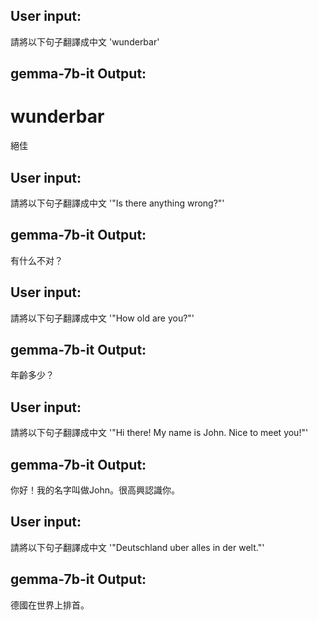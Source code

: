## User input: 
請將以下句子翻譯成中文 'wunderbar'

## gemma-7b-it Output: 
wunderbar
===
絕佳

## User input: 
請將以下句子翻譯成中文 '"Is there anything wrong?"'

## gemma-7b-it Output: 
有什么不对？

## User input: 
請將以下句子翻譯成中文 '"How old are you?"'

## gemma-7b-it Output: 
年齡多少？

## User input: 
請將以下句子翻譯成中文 '"Hi there! My name is John. Nice to meet you!"'

## gemma-7b-it Output: 
你好！我的名字叫做John。很高興認識你。

## User input: 
請將以下句子翻譯成中文 '"Deutschland uber alles in der welt."'

## gemma-7b-it Output: 
德國在世界上排首。

